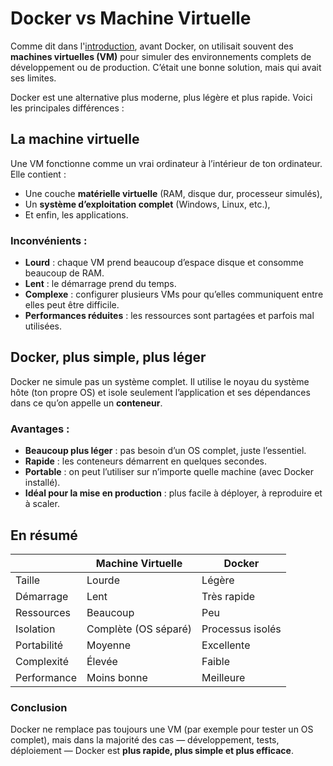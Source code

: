 # Docker vs Machine Virtuelle

Comme dit dans l'[introduction](./introduction.md), avant Docker, on utilisait souvent des **machines virtuelles (VM)** pour simuler des environnements complets de développement ou de production. C’était une bonne solution, mais qui avait ses limites.

Docker est une alternative plus moderne, plus légère et plus rapide. Voici les principales différences :

## La machine virtuelle

Une VM fonctionne comme un vrai ordinateur à l’intérieur de ton ordinateur. Elle contient :

- Une couche **matérielle virtuelle** (RAM, disque dur, processeur simulés),
- Un **système d’exploitation complet** (Windows, Linux, etc.),
- Et enfin, les applications.

### Inconvénients :

- **Lourd** : chaque VM prend beaucoup d’espace disque et consomme beaucoup de RAM.
- **Lent** : le démarrage prend du temps.
- **Complexe** : configurer plusieurs VMs pour qu’elles communiquent entre elles peut être difficile.
- **Performances réduites** : les ressources sont partagées et parfois mal utilisées.

## Docker, plus simple, plus léger

Docker ne simule pas un système complet. Il utilise le noyau du système hôte (ton propre OS) et isole seulement l’application et ses dépendances dans ce qu’on appelle un **conteneur**.

### Avantages :

- **Beaucoup plus léger** : pas besoin d’un OS complet, juste l’essentiel.
- **Rapide** : les conteneurs démarrent en quelques secondes.
- **Portable** : on peut l’utiliser sur n’importe quelle machine (avec Docker installé).
- **Idéal pour la mise en production** : plus facile à déployer, à reproduire et à scaler.

## En résumé

|             | Machine Virtuelle    | Docker           |
| ----------- | -------------------- | ---------------- |
| Taille      | Lourde               | Légère           |
| Démarrage   | Lent                 | Très rapide      |
| Ressources  | Beaucoup             | Peu              |
| Isolation   | Complète (OS séparé) | Processus isolés |
| Portabilité | Moyenne              | Excellente       |
| Complexité  | Élevée               | Faible           |
| Performance | Moins bonne          | Meilleure        |

### Conclusion

Docker ne remplace pas toujours une VM (par exemple pour tester un OS complet), mais dans la majorité des cas — développement, tests, déploiement — Docker est **plus rapide, plus simple et plus efficace**.

